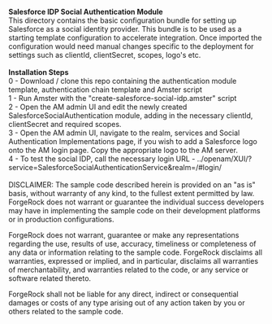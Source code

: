 <b>Salesforce IDP Social Authentication Module</b>
<br/>
This directory contains the basic configuration bundle for setting up Salesforce as a social identity provider.
This bundle is to be used as a starting template configuration to accelerate integration.  Once imported the configuration would need manual changes specific to the deployment for settings such as clientId, clientSecret, scopes, logo's etc.
<br/>
<br/>
<b>Installation Steps</b>
<br/>
0 - Download / clone this repo containing the authentication module template, authentication chain template and Amster script
<br/>
1 - Run Amster with the "create-salesforce-social-idp.amster" script
<br/>
2 - Open the AM admin UI and edit the newly created SalesforceSocialAuthentication module, adding in the necessary clientId, clientSecret and required scopes.
<br/>
3 - Open the AM admin UI, navigate to the realm, services and Social Authentication Implementations page, if you wish to add a Salesforce logo onto the AM login page.  Copy the appropriate logo to the AM server.
<br/>
4 - To test the social IDP, call the necessary login URL - ../openam/XUI/?service=SalesforceSocialAuthenticationService&realm=/#login/
<br/>
<br/>
DISCLAIMER: The sample code described herein is provided on an "as is" basis, without warranty of any kind, to the fullest extent permitted by law. ForgeRock does not warrant or guarantee the individual success developers may have in implementing the sample code on their development platforms or in production configurations.

ForgeRock does not warrant, guarantee or make any representations regarding the use, results of use, accuracy, timeliness or completeness of any data or information relating to the sample code. ForgeRock disclaims all warranties, expressed or implied, and in particular, disclaims all warranties of merchantability, and warranties related to the code, or any service or software related thereto.

ForgeRock shall not be liable for any direct, indirect or consequential damages or costs of any type arising out of any action taken by you or others related to the sample code.

